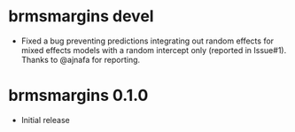# brmsmargins devel

* Fixed a bug preventing predictions integrating out random effects for mixed effects models with a random intercept only (reported in Issue#1). Thanks to @ajnafa for reporting.

# brmsmargins 0.1.0

* Initial release
